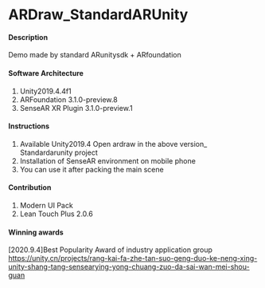 # ARDraw_StandardARUnity

#### Description
Demo made by standard ARunitysdk + ARfoundation

#### Software Architecture
1. Unity2019.4.4f1
2. ARFoundation 3.1.0-preview.8
3. SenseAR XR Plugin 3.1.0-preview.1

#### Instructions

1. Available Unity2019.4 Open ardraw in the above version_ Standardarunity project
2. Installation of SenseAR environment on mobile phone
3. You can use it after packing the main scene


#### Contribution

1.  Modern UI Pack
2.  Lean Touch Plus 2.0.6


#### Winning awards
[2020.9.4]Best Popularity Award of industry application group
https://unity.cn/projects/rang-kai-fa-zhe-tan-suo-geng-duo-ke-neng-xing-unity-shang-tang-sensearying-yong-chuang-zuo-da-sai-wan-mei-shou-guan

